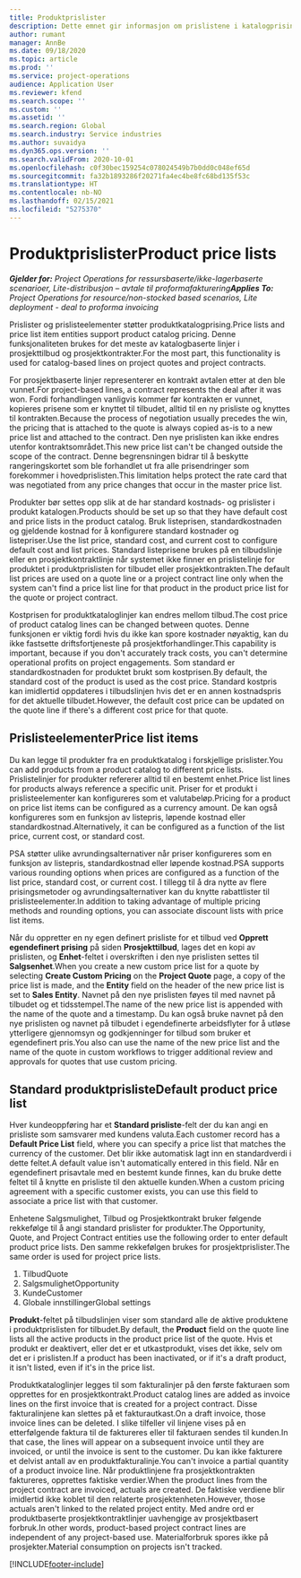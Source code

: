 ```yaml
---
title: Produktprislister
description: Dette emnet gir informasjon om prislistene i katalogprising som brukes for prosjekttilbud og kontrakter.
author: rumant
manager: AnnBe
ms.date: 09/18/2020
ms.topic: article
ms.prod: ''
ms.service: project-operations
audience: Application User
ms.reviewer: kfend
ms.search.scope: ''
ms.custom: ''
ms.assetid: ''
ms.search.region: Global
ms.search.industry: Service industries
ms.author: suvaidya
ms.dyn365.ops.version: ''
ms.search.validFrom: 2020-10-01
ms.openlocfilehash: c0f30bec159254c078024549b7b0dd0c048ef65d
ms.sourcegitcommit: fa32b1893286f20271fa4ec4be8fc68bd135f53c
ms.translationtype: HT
ms.contentlocale: nb-NO
ms.lasthandoff: 02/15/2021
ms.locfileid: "5275370"
---
```

# <a name="product-price-lists"></a><span data-ttu-id="e9bec-103">Produktprislister</span><span class="sxs-lookup"><span data-stu-id="e9bec-103">Product price lists</span></span>

<span data-ttu-id="e9bec-104">_**Gjelder for:** Project Operations for ressursbaserte/ikke-lagerbaserte scenarioer, Lite-distribusjon – avtale til proformafakturering_</span><span class="sxs-lookup"><span data-stu-id="e9bec-104">_**Applies To:** Project Operations for resource/non-stocked based scenarios, Lite deployment - deal to proforma invoicing_</span></span>

<span data-ttu-id="e9bec-105">Prislister og prislisteelementer støtter produktkatalogprising.</span><span class="sxs-lookup"><span data-stu-id="e9bec-105">Price lists and price list item entities support product catalog pricing.</span></span> <span data-ttu-id="e9bec-106">Denne funksjonaliteten brukes for det meste av katalogbaserte linjer i prosjekttilbud og prosjektkontrakter.</span><span class="sxs-lookup"><span data-stu-id="e9bec-106">For the most part, this functionality is used for catalog-based lines on project quotes and project contracts.</span></span>

<span data-ttu-id="e9bec-107">For prosjektbaserte linjer representerer en kontrakt avtalen etter at den ble vunnet.</span><span class="sxs-lookup"><span data-stu-id="e9bec-107">For project-based lines, a contract represents the deal after it was won.</span></span> <span data-ttu-id="e9bec-108">Fordi forhandlingen vanligvis kommer før kontrakten er vunnet, kopieres prisene som er knyttet til tilbudet, alltid til en ny prisliste og knyttes til kontrakten.</span><span class="sxs-lookup"><span data-stu-id="e9bec-108">Because the process of negotiation usually precedes the win, the pricing that is attached to the quote is always copied as-is to a new price list and attached to the contract.</span></span> <span data-ttu-id="e9bec-109">Den nye prislisten kan ikke endres utenfor kontraktsområdet.</span><span class="sxs-lookup"><span data-stu-id="e9bec-109">This new price list can't be changed outside the scope of the contract.</span></span> <span data-ttu-id="e9bec-110">Denne begrensningen bidrar til å beskytte rangeringskortet som ble forhandlet ut fra alle prisendringer som forekommer i hovedprislisten.</span><span class="sxs-lookup"><span data-stu-id="e9bec-110">This limitation helps protect the rate card that was negotiated from any price changes that occur in the master price list.</span></span>

<span data-ttu-id="e9bec-111">Produkter bør settes opp slik at de har standard kostnads- og prislister i produkt katalogen.</span><span class="sxs-lookup"><span data-stu-id="e9bec-111">Products should be set up so that they have default cost and price lists in the product catalog.</span></span> <span data-ttu-id="e9bec-112">Bruk listeprisen, standardkostnaden og gjeldende kostnad for å konfigurere standard kostnader og listepriser.</span><span class="sxs-lookup"><span data-stu-id="e9bec-112">Use the list price, standard cost, and current cost to configure default cost and list prices.</span></span> <span data-ttu-id="e9bec-113">Standard listeprisene brukes på en tilbudslinje eller en prosjektkontraktlinje når systemet ikke finner en prislistelinje for produktet i produktprislisten for tilbudet eller prosjektkontrakten.</span><span class="sxs-lookup"><span data-stu-id="e9bec-113">The default list prices are used on a quote line or a project contract line only when the system can't find a price list line for that product in the product price list for the quote or project contract.</span></span>

<span data-ttu-id="e9bec-114">Kostprisen for produktkataloglinjer kan endres mellom tilbud.</span><span class="sxs-lookup"><span data-stu-id="e9bec-114">The cost price of product catalog lines can be changed between quotes.</span></span> <span data-ttu-id="e9bec-115">Denne funksjonen er viktig fordi hvis du ikke kan spore kostnader nøyaktig, kan du ikke fastsette driftsfortjeneste på prosjektforhandlinger.</span><span class="sxs-lookup"><span data-stu-id="e9bec-115">This capability is important, because if you don't accurately track costs, you can't determine operational profits on project engagements.</span></span> <span data-ttu-id="e9bec-116">Som standard er standardkostnaden for produktet brukt som kostprisen.</span><span class="sxs-lookup"><span data-stu-id="e9bec-116">By default, the standard cost of the product is used as the cost price.</span></span> <span data-ttu-id="e9bec-117">Standard kostpris kan imidlertid oppdateres i tilbudslinjen hvis det er en annen kostnadspris for det aktuelle tilbudet.</span><span class="sxs-lookup"><span data-stu-id="e9bec-117">However, the default cost price can be updated on the quote line if there's a different cost price for that quote.</span></span>

## <a name="price-list-items"></a><span data-ttu-id="e9bec-118">Prislisteelementer</span><span class="sxs-lookup"><span data-stu-id="e9bec-118">Price list items</span></span>

<span data-ttu-id="e9bec-119">Du kan legge til produkter fra en produktkatalog i forskjellige prislister.</span><span class="sxs-lookup"><span data-stu-id="e9bec-119">You can add products from a product catalog to different price lists.</span></span> <span data-ttu-id="e9bec-120">Prislistelinjer for produkter refererer alltid til en bestemt enhet.</span><span class="sxs-lookup"><span data-stu-id="e9bec-120">Price list lines for products always reference a specific unit.</span></span> <span data-ttu-id="e9bec-121">Priser for et produkt i prislisteelementer kan konfigureres som et valutabeløp.</span><span class="sxs-lookup"><span data-stu-id="e9bec-121">Pricing for a product on price list items can be configured as a currency amount.</span></span> <span data-ttu-id="e9bec-122">De kan også konfigureres som en funksjon av listepris, løpende kostnad eller standardkostnad.</span><span class="sxs-lookup"><span data-stu-id="e9bec-122">Alternatively, it can be configured as a function of the list price, current cost, or standard cost.</span></span>

<span data-ttu-id="e9bec-123">PSA støtter ulike avrundingsalternativer når priser konfigureres som en funksjon av listepris, standardkostnad eller løpende kostnad.</span><span class="sxs-lookup"><span data-stu-id="e9bec-123">PSA supports various rounding options when prices are configured as a function of the list price, standard cost, or current cost.</span></span> <span data-ttu-id="e9bec-124">I tillegg til å dra nytte av flere prisingsmetoder og avrundingsalternativer kan du knytte rabattlister til prislisteelementer.</span><span class="sxs-lookup"><span data-stu-id="e9bec-124">In addition to taking advantage of multiple pricing methods and rounding options, you can associate discount lists with price list items.</span></span> 

<span data-ttu-id="e9bec-125">Når du oppretter en ny egen definert prisliste for et tilbud ved **Opprett egendefinert prising** på siden **Prosjekttilbud**, lages det en kopi av prislisten, og **Enhet**-feltet i overskriften i den nye prislisten settes til **Salgsenhet**.</span><span class="sxs-lookup"><span data-stu-id="e9bec-125">When you create a new custom price list for a quote by selecting **Create Custom Pricing** on the **Project Quote** page, a copy of the price list is made, and the **Entity** field on the header of the new price list is set to **Sales Entity**.</span></span> <span data-ttu-id="e9bec-126">Navnet på den nye prislisten føyes til med navnet på tilbudet og et tidsstempel.</span><span class="sxs-lookup"><span data-stu-id="e9bec-126">The name of the new price list is appended with the name of the quote and a timestamp.</span></span> <span data-ttu-id="e9bec-127">Du kan også bruke navnet på den nye prislisten og navnet på tilbudet i egendefinerte arbeidsflyter for å utløse ytterligere gjennomsyn og godkjenninger for tilbud som bruker et egendefinert pris.</span><span class="sxs-lookup"><span data-stu-id="e9bec-127">You also can use the name of the new price list and the name of the quote in custom workflows to trigger additional review and approvals for quotes that use custom pricing.</span></span>

 
## <a name="default-product-price-list"></a><span data-ttu-id="e9bec-128">Standard produktprisliste</span><span class="sxs-lookup"><span data-stu-id="e9bec-128">Default product price list</span></span>
<span data-ttu-id="e9bec-129">Hver kundeoppføring har et **Standard prisliste**-felt der du kan angi en prisliste som samsvarer med kundens valuta.</span><span class="sxs-lookup"><span data-stu-id="e9bec-129">Each customer record has a **Default Price List** field, where you can specify a price list that matches the currency of the customer.</span></span> <span data-ttu-id="e9bec-130">Det blir ikke automatisk lagt inn en standardverdi i dette feltet.</span><span class="sxs-lookup"><span data-stu-id="e9bec-130">A default value isn't automatically entered in this field.</span></span> <span data-ttu-id="e9bec-131">Når en egendefinert prisavtale med en bestemt kunde finnes, kan du bruke dette feltet til å knytte en prisliste til den aktuelle kunden.</span><span class="sxs-lookup"><span data-stu-id="e9bec-131">When a custom pricing agreement with a specific customer exists, you can use this field to associate a price list with that customer.</span></span>

<span data-ttu-id="e9bec-132">Enhetene Salgsmulighet, Tilbud og Prosjektkontrakt bruker følgende rekkefølge til å angi standard prislister for produkter.</span><span class="sxs-lookup"><span data-stu-id="e9bec-132">The Opportunity, Quote, and Project Contract entities use the following order to enter default product price lists.</span></span> <span data-ttu-id="e9bec-133">Den samme rekkefølgen brukes for prosjektprislister.</span><span class="sxs-lookup"><span data-stu-id="e9bec-133">The same order is used for project price lists.</span></span>

1.  <span data-ttu-id="e9bec-134">Tilbud</span><span class="sxs-lookup"><span data-stu-id="e9bec-134">Quote</span></span>
2.  <span data-ttu-id="e9bec-135">Salgsmulighet</span><span class="sxs-lookup"><span data-stu-id="e9bec-135">Opportunity</span></span>
3.  <span data-ttu-id="e9bec-136">Kunde</span><span class="sxs-lookup"><span data-stu-id="e9bec-136">Customer</span></span>
4.  <span data-ttu-id="e9bec-137">Globale innstillinger</span><span class="sxs-lookup"><span data-stu-id="e9bec-137">Global settings</span></span> 

<span data-ttu-id="e9bec-138">**Produkt**-feltet på tilbudslinjen viser som standard alle de aktive produktene i produktprislisten for tilbudet.</span><span class="sxs-lookup"><span data-stu-id="e9bec-138">By default, the **Product** field on the quote line lists all the active products in the product price list of the quote.</span></span> <span data-ttu-id="e9bec-139">Hvis et produkt er deaktivert, eller det er et utkastprodukt, vises det ikke, selv om det er i prislisten.</span><span class="sxs-lookup"><span data-stu-id="e9bec-139">If a product has been inactivated, or if it's a draft product, it isn't listed, even if it's in the price list.</span></span> 

<span data-ttu-id="e9bec-140">Produktkataloglinjer legges til som fakturalinjer på den første fakturaen som opprettes for en prosjektkontrakt.</span><span class="sxs-lookup"><span data-stu-id="e9bec-140">Product catalog lines are added as invoice lines on the first invoice that is created for a project contract.</span></span> <span data-ttu-id="e9bec-141">Disse fakturalinjene kan slettes på et fakturautkast.</span><span class="sxs-lookup"><span data-stu-id="e9bec-141">On a draft invoice, those invoice lines can be deleted.</span></span> <span data-ttu-id="e9bec-142">I slike tilfeller vil linjene vises på en etterfølgende faktura til de faktureres eller til fakturaen sendes til kunden.</span><span class="sxs-lookup"><span data-stu-id="e9bec-142">In that case, the lines will appear on a subsequent invoice until they are invoiced, or until the invoice is sent to the customer.</span></span> <span data-ttu-id="e9bec-143">Du kan ikke fakturere et delvist antall av en produktfakturalinje.</span><span class="sxs-lookup"><span data-stu-id="e9bec-143">You can't invoice a partial quantity of a product invoice line.</span></span> <span data-ttu-id="e9bec-144">Når produktlinjene fra prosjektkontrakten faktureres, opprettes faktiske verdier.</span><span class="sxs-lookup"><span data-stu-id="e9bec-144">When the product lines from the project contract are invoiced, actuals are created.</span></span> <span data-ttu-id="e9bec-145">De faktiske verdiene blir imidlertid ikke koblet til den relaterte prosjektenheten.</span><span class="sxs-lookup"><span data-stu-id="e9bec-145">However, those actuals aren't linked to the related project entity.</span></span> <span data-ttu-id="e9bec-146">Med andre ord er produktbaserte prosjektkontraktlinjer uavhengige av prosjektbasert forbruk.</span><span class="sxs-lookup"><span data-stu-id="e9bec-146">In other words, product-based project contract lines are independent of any project-based use.</span></span> <span data-ttu-id="e9bec-147">Materialforbruk spores ikke på prosjekter.</span><span class="sxs-lookup"><span data-stu-id="e9bec-147">Material consumption on projects isn't tracked.</span></span>


[!INCLUDE[footer-include](../includes/footer-banner.md)]